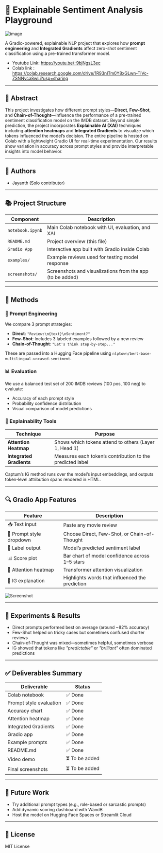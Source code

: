 # 🧠 Explainable Sentiment Analysis Playground

![image](https://github.com/user-attachments/assets/11d740de-672b-4f85-8d9a-ef1ee118bb85)

A Gradio-powered, explainable NLP project that explores how **prompt engineering** and **Integrated Gradients** affect zero-shot sentiment classification using a pre-trained transformer model.


- Youtube Link: https://youtu.be/-9bjNgsL3ec
- Colab link : https://colab.research.google.com/drive/1R93nlTm0Y8xGLwn-TiVc-ZSNNvca8wLi?usp=sharing

---

## 📌 Abstract

This project investigates how different prompt styles—**Direct**, **Few-Shot**, and **Chain-of-Thought**—influence the performance of a pre-trained sentiment classification model on the IMDB dataset. Beyond simple prediction, the project incorporates **Explainable AI (XAI)** techniques including **attention heatmaps** and **Integrated Gradients** to visualize which tokens influenced the model’s decision. The entire pipeline is hosted on Colab with a lightweight Gradio UI for real-time experimentation. Our results show variation in accuracy across prompt styles and provide interpretable insights into model behavior.

---

## 👥 Authors

- Jayanth (Solo contributor)

---

## 📚 Project Structure

| Component | Description |
|----------|-------------|
| `notebook.ipynb` | Main Colab notebook with UI, evaluation, and XAI |
| `README.md` | Project overview (this file) |
| `Gradio App` | Interactive app built with Gradio inside Colab |
| `examples/` | Example reviews used for testing model response |
| `screenshots/` | Screenshots and visualizations from the app (to be added) |

---

## 🧠 Methods

### 🧾 Prompt Engineering

We compare 3 prompt strategies:

- **Direct**: `"Review:\n{text}\nSentiment?"`
- **Few-Shot**: Includes 3 labeled examples followed by a new review
- **Chain-of-Thought**: `"Let's think step-by-step..."`

These are passed into a Hugging Face pipeline using `nlptown/bert-base-multilingual-uncased-sentiment`.

### 📊 Evaluation

We use a balanced test set of 200 IMDB reviews (100 pos, 100 neg) to evaluate:

- Accuracy of each prompt style
- Probability confidence distribution
- Visual comparison of model predictions

### 🧠 Explainability Tools

| Technique | Purpose |
|----------|---------|
| **Attention Heatmap** | Shows which tokens attend to others (Layer 1, Head 1) |
| **Integrated Gradients** | Measures each token’s contribution to the predicted label |

Captum’s IG method runs over the model’s input embeddings, and outputs token-level attribution spans rendered in HTML.

---

## 🔍 Gradio App Features

| Feature | Description |
|---------|-------------|
| 📥 Text input | Paste any movie review |
| 📂 Prompt style dropdown | Choose Direct, Few-Shot, or Chain-of-Thought |
| 🧾 Label output | Model’s predicted sentiment label |
| 📊 Score plot | Bar chart of model confidence across 1–5 stars |
| 🧭 Attention heatmap | Transformer attention visualization |
| 🔎 IG explanation | Highlights words that influenced the prediction |

![Screenshot](screenshots/app-preview.png)

---

## 🔬 Experiments & Results

- Direct prompts performed best on average (around ~82% accuracy)
- Few-Shot helped on tricky cases but sometimes confused shorter reviews
- Chain-of-Thought was mixed—sometimes helpful, sometimes verbose
- IG showed that tokens like *"predictable"* or *"brilliant"* often dominated predictions

---

## ✅ Deliverables Summary

| Deliverable | Status |
|------------|--------|
| Colab notebook | ✅ Done |
| Prompt style evaluation | ✅ Done |
| Accuracy chart | ✅ Done |
| Attention heatmap | ✅ Done |
| Integrated Gradients | ✅ Done |
| Gradio app | ✅ Done |
| Example prompts | ✅ Done |
| README.md | ✅ Done |
| Video demo | ⏳ To be added |
| Final screenshots | ⏳ To be added |

---

## 🔮 Future Work

- Try additional prompt types (e.g., role-based or sarcastic prompts)
- Add dynamic scoring dashboard with WandB
- Host the model on Hugging Face Spaces or Streamlit Cloud

---

## 📜 License

MIT License
